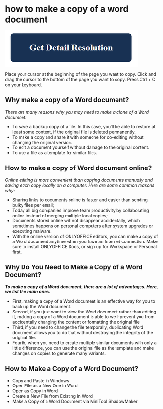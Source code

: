 # how to make a copy of a word document

[![how to make a copy of a word document](get-detail.png)](https://github.com/techc0mmunity/how.to.make.a.copy.of.a.word.document/)

Place your cursor at the beginning of the page you want to copy. Click and drag the cursor to the bottom of the page you want to copy. Press Ctrl + C on your keyboard. 


## Why make a copy of a Word document?

_There are many reasons why you may need to make a clone of a Word document:_

* To save a backup copy of a file. In this case, you‘ll be able to restore at least some content, if the original file is deleted permanently.
* To make a copy and share it with someone for co-editing without changing the original version.
* To edit a document yourself without damage to the original content.
* To use a file as a template for similar files.

## How to make a copy of Word document online?

_Online editing is more convenient than copying documents manually and saving each copy locally on a computer. Here are some common reasons why:_

* Sharing links to documents online is faster and easier than sending bulky files per email;
* Today all big companies improve team productivity by collaborating online instead of merging multiple local copies;
* Documents stored online will not disappear accidentally, which sometimes happens on personal computers after system upgrades or executing malware.
* With the online version of ONLYOFFICE editors, you can make a copy of a Word document anytime when you have an Internet connection. Make sure to install ONLYOFFICE Docs, or sign up for Workspace or Personal first.

## Why Do You Need to Make a Copy of a Word Document?

**_To make a copy of a Word document, there are a lot of advantages. Here, we list the main ones._**

* First, making a copy of a Word document is an effective way for you to back up the Word document.
* Second, if you just want to view the Word document rather than editing it, making a copy of a Word document is able to well-prevent you from accidentally changing the content or formatting the original file.
* Third, if you need to change the file temporally, duplicating Word document allows you to do that without destroying the integrity of the original file.
* Fourth, when you need to create multiple similar documents with only a little difference, you can use the original file as the template and make changes on copies to generate many variants.

## How to Make a Copy of a Word Document?

* Copy and Paste in Windows
* Open File as a New One in Word
* Open as Copy in Word
* Create a New File from Existing in Word
* Make a Copy of a Word Document via MiniTool ShadowMaker
